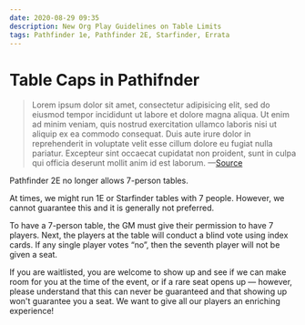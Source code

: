 ```yaml
---
date: 2020-08-29 09:35
description: New Org Play Guidelines on Table Limits
tags: Pathfinder 1e, Pathfinder 2E, Starfinder, Errata
---
```

# Table Caps in Pathifnder


> Lorem ipsum dolor sit amet, consectetur adipisicing elit, sed do eiusmod tempor incididunt ut labore et dolore magna aliqua. Ut enim ad minim veniam, quis nostrud exercitation ullamco laboris nisi ut aliquip ex ea commodo consequat. Duis aute irure dolor in reprehenderit in voluptate velit esse cillum dolore eu fugiat nulla pariatur. Excepteur sint occaecat cupidatat non proident, sunt in culpa qui officia deserunt mollit anim id est laborum.
>  —[Source](#)

Pathfinder 2E no longer allows 7-person tables.

At times, we might run 1E or Starfinder tables with 7 people. However, we cannot guarantee this and it is generally not preferred.

To have a 7-person table, the GM must give their permission to have 7 players. Next, the players at the table will conduct a blind vote using index cards. If any single player votes “no”, then the seventh player will not be given a seat.

If you are waitlisted, you are welcome to show up and see if we can make room for you at the time of the event, or if a rare seat opens up — however, please understand that this can never be guaranteed and that showing up won't guarantee you a seat. We want to give all our players an enriching experience!
